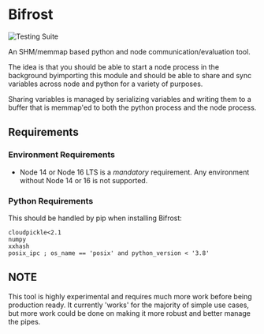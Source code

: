 # Bifrost

![Testing Suite](https://github.com/Distributive-Network/Bifrost/actions/workflows/test_dcp.yaml/badge.svg)


An SHM/memmap based python and node communication/evaluation tool.

The idea is that you should be able to start a node process in the background byimporting this module and should be able to share and sync variables across node and python for a variety of purposes. 


Sharing variables is managed by serializing variables and writing them to a buffer that is memmap'ed to both the python process and the node process.

## Requirements

### Environment Requirements

- Node 14 or Node 16 LTS is a *mandatory* requirement. Any environment without Node 14 or 16 is not supported.

### Python Requirements

This should be handled by pip when installing Bifrost: 
```
cloudpickle<2.1
numpy
xxhash
posix_ipc ; os_name == 'posix' and python_version < '3.8'
```

## NOTE

This tool is highly experimental and requires much more work before being production ready. It currently 'works' for the majority of simple use cases, but more work could be done on making it more robust and better manage the pipes.
